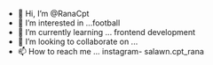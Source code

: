 - 👋 Hi, I’m @RanaCpt
- 👀 I’m interested in ...football
- 🌱 I’m currently learning ... frontend development
- 💞️ I’m looking to collaborate on ...
- 📫 How to reach me ... instagram- salawn.cpt_rana

<!---
RanaCpt/RanaCpt is a ✨ special ✨ repository because its `README.md` (this file) appears on your GitHub profile.
You can click the Preview link to take a look at your changes.
--->
